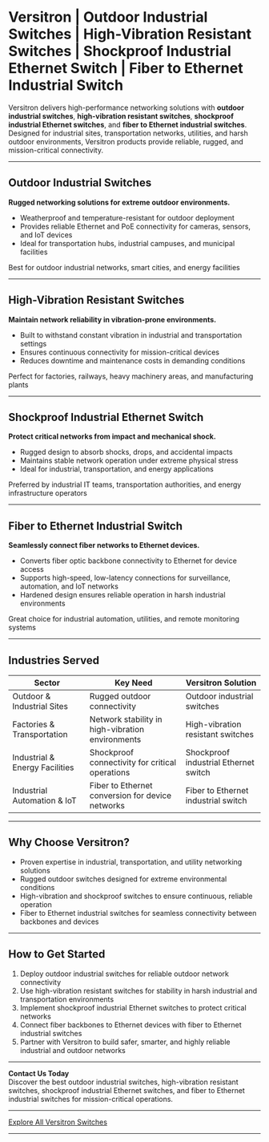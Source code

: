 # Versitron | Outdoor Industrial Switches | High-Vibration Resistant Switches | Shockproof Industrial Ethernet Switch | Fiber to Ethernet Industrial Switch

Versitron delivers high-performance networking solutions with **outdoor industrial switches**, **high-vibration resistant switches**, **shockproof industrial Ethernet switches**, and **fiber to Ethernet industrial switches**. Designed for industrial sites, transportation networks, utilities, and harsh outdoor environments, Versitron products provide reliable, rugged, and mission-critical connectivity.

---

## Outdoor Industrial Switches

**Rugged networking solutions for extreme outdoor environments.**

- Weatherproof and temperature-resistant for outdoor deployment  
- Provides reliable Ethernet and PoE connectivity for cameras, sensors, and IoT devices  
- Ideal for transportation hubs, industrial campuses, and municipal facilities

Best for outdoor industrial networks, smart cities, and energy facilities

---

## High-Vibration Resistant Switches

**Maintain network reliability in vibration-prone environments.**

- Built to withstand constant vibration in industrial and transportation settings  
- Ensures continuous connectivity for mission-critical devices  
- Reduces downtime and maintenance costs in demanding conditions

Perfect for factories, railways, heavy machinery areas, and manufacturing plants

---

## Shockproof Industrial Ethernet Switch

**Protect critical networks from impact and mechanical shock.**

- Rugged design to absorb shocks, drops, and accidental impacts  
- Maintains stable network operation under extreme physical stress  
- Ideal for industrial, transportation, and energy applications

Preferred by industrial IT teams, transportation authorities, and energy infrastructure operators

---

## Fiber to Ethernet Industrial Switch

**Seamlessly connect fiber networks to Ethernet devices.**

- Converts fiber optic backbone connectivity to Ethernet for device access  
- Supports high-speed, low-latency connections for surveillance, automation, and IoT networks  
- Hardened design ensures reliable operation in harsh industrial environments

Great choice for industrial automation, utilities, and remote monitoring systems

---

## Industries Served

| Sector                        | Key Need                                          | Versitron Solution                           |
|-------------------------------|---------------------------------------------------|----------------------------------------------|
| Outdoor & Industrial Sites     | Rugged outdoor connectivity                        | Outdoor industrial switches                  |
| Factories & Transportation    | Network stability in high-vibration environments  | High-vibration resistant switches            |
| Industrial & Energy Facilities | Shockproof connectivity for critical operations  | Shockproof industrial Ethernet switch        |
| Industrial Automation & IoT   | Fiber to Ethernet conversion for device networks  | Fiber to Ethernet industrial switch          |

---

## Why Choose Versitron?

- Proven expertise in industrial, transportation, and utility networking solutions  
- Rugged outdoor switches designed for extreme environmental conditions  
- High-vibration and shockproof switches to ensure continuous, reliable operation  
- Fiber to Ethernet industrial switches for seamless connectivity between backbones and devices

---

## How to Get Started

1. Deploy outdoor industrial switches for reliable outdoor network connectivity  
2. Use high-vibration resistant switches for stability in harsh industrial and transportation environments  
3. Implement shockproof industrial Ethernet switches to protect critical networks  
4. Connect fiber backbones to Ethernet devices with fiber to Ethernet industrial switches  
5. Partner with Versitron to build safer, smarter, and highly reliable industrial and outdoor networks

---

**Contact Us Today**  
Discover the best outdoor industrial switches, high-vibration resistant switches, shockproof industrial Ethernet switches, and fiber to Ethernet industrial switches for mission-critical operations.

---

[Explore All Versitron Switches](https://www.versitron.com/collections/fiber-optic-network-switches)

---
